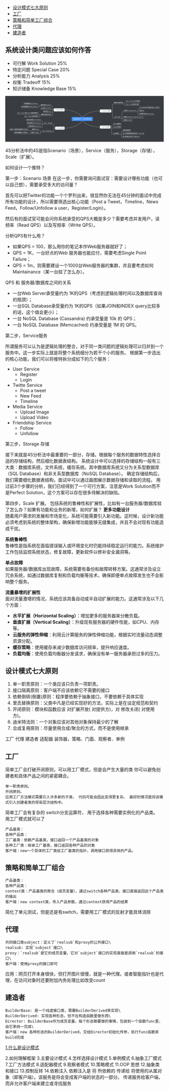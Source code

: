 - [设计模式七大原则](#设计模式七大原则)
- [工厂](#工厂)
- [策略和简单工厂组合](#策略和简单工厂组合)
- [代理](#代理)
- [建造者](#建造者)

## 系统设计类问题应该如何作答
* 可行解 Work Solution 25%
* 特定问题 Special Case 20%
* 分析能力 Analysis 25%
* 权衡 Tradeoff 15%
* 知识储备 Knowledge Base 15%

![alt text](resources/image-2.png)

4S分析法中的4S是指Scenario（场景），Service（服务），Storage（存储），Scale（扩展）。

如何设计一个推特？

第一步：Scenario 场景
在这一步，你需要询问面试官：需要设计哪些功能（也可以自己想），需要承受多大的访问量？

首先可以把Twitter的功能一个个罗列出来，很显然你无法在45分钟的面试中完成所有功能的设计，所以需要筛选出核心功能（Post a Tweet，Timeline，News Feed，Follow/Unfollow a user，Register/Login）。

然后有的面试官可能会问你系统承受的QPS大概是多少？需要考虑并发用户，读频率（Read QPS）以及写频率（Write QPS）。

分析QPS有什么用？
* 如果QPS = 100，那么用你的笔记本作Web服务器就好了；
* QPS = 1K，一台好点的Web 服务器也能应付，需要考虑Single Point Failure；
* QPS = 1m，则需要建设一个1000台Web服务器的集群，并且要考虑如何Maintainance（某一台挂了怎么办）。

QPS 和 服务器/数据库之间的关系
* 一台Web Server承受量约为 1K的QPS（考虑到逻辑处理时间以及数据库查询的瓶颈）；
* 一台SQL Database承受量约为 1K的QPS（如果JOIN和INDEX query比较多的话，这个值会更小）；
* 一台 NoSQL Database (Cassandra) 约承受量是 10k 的 QPS；
* 一台 NoSQL Database (Memcached) 约承受量是 1M 的 QPS。

第二步，Service服务

所谓服务可以认为是逻辑处理的整合，对于同一类问题的逻辑处理可以归并到一个服务中。这一步实际上就是将整个系统细分为若干个小的服务。
根据第一步选出的核心功能，我们可以将推特拆分成如下的几个服务：
* User Service
    * Register
    * Login
* Twitte Service
    * Post a tweet
    * New Feed
    * Timeline
* Media Service
    * Upload Image
    * Upload Video
* Friendship Service
    * Follow
    * Unfollow

第三步，Storage 存储

接下来就是4S分析法中最重要的一部分，存储。根据每个服务的数据特性选择合适的存储结构，然后细化数据表结构。
系统设计中可以选择的存储结构一般有三大类：数据库系统，文件系统，缓存系统。其中数据库系统又分为关系型数据库（SQL Database）和非关系型数据库（NoSQL Database）。
确定存储结构后，我们需要细化数据表结构，面试中可以通过画图展示数据存储和读取的流程。
用过前3个步骤的分析，我们已经得到了一个可行方案，注意是Work Solution而不是Perfect Solution，这个方案可以存在很多待解决的缺陷。

第四步，Scale 扩展。
包括系统的鲁棒性和扩展性，比如有一台服务器/数据库挂了怎么办？如果有功能和业务的新增，如何扩展？
**更多功能设计**  
随着用户需求的发展和市场变化，系统可能需要引入新功能。这时候，设计新功能必须考虑到系统的整体架构，确保新增功能能够无缝集成，并且不会对现有功能造成干扰。

**系统鲁棒性**  
鲁棒性是指系统在面临错误输入或环境变化时仍能持续稳定运行的能力。系统维护工作包括监控系统状态，修复故障，更新软件以修补安全漏洞等。

**单点故障**  
如果服务器/数据库出现故障，系统需要有备份和故障转移方案。这通常涉及设立冗余系统，如通过数据库复制和负载均衡等技术，确保即便单点故障发生也不会影响整个服务。

**流量暴增的扩展性**  
面对流量激增的情况，系统应该具备自动或半自动扩展的能力。这通常涉及以下几个方面：

- **水平扩展（Horizontal Scaling）**：增加更多的服务器来分散负载。
- **垂直扩展（Vertical Scaling）**：升级现有服务器的硬件性能，如CPU、内存等。
- **云服务的弹性伸缩**：利用云计算服务的弹性伸缩功能，根据实时流量动态调整资源分配。
- **缓存策略**：使用缓存来减少数据库访问频率，提升响应速度。
- **负载均衡**：使用负载均衡器分发请求，确保没有单一服务器承担过多的压力。


## 设计模式七大原则
1) 单一职责原则：一个类应该只负责一项职责。
2) 接口隔离原则：客户端不应该依赖它不需要的接口
3) 依赖倒转(倒置)原则：程序要依赖于抽象接口，不要依赖于具体实现
4) 里氏替换原则：父类中凡是已经实现好的方法，实际上是在设定规范和契约
5) 开闭原则：模块和函数应该 对扩展开放( 对提供方)，对 修改关闭( 对使用方)。
6) 迪米特法则：一个对象应该对其他对象保持最少的了解
7) 合成复用原则：尽量使用合成/聚合的方式，而不是使用继承

工厂 代理 建造者 适配器 装饰器，策略、门面、观察者、单例

## 工厂
简单工厂会打破开闭原则，可以用工厂模式，但是会产生大量的类
你可以避免创建者和具体产品之间的紧密耦合。

    单一职责原则。
    开闭原则。 
    应用工厂方法模式需要引入许多新的子类， 代码可能会因此变得更复杂。 最好的情况是将该模式引入创建者类的现有层次结构中。

简单工厂会有复杂的 switch分支运算符， 用于选择各种需要实例化的产品类。 \
用工厂模式就可以了

    产品基类：
    各种产品类：
    工厂基类：依赖产品基类，接口返回一个产品基类的对象
    各种工厂类：继承工厂基类，接口返回各种产品的对象
    客户端：new一个具体的工厂类给工厂基类的指针，调用接口获得具体的产品。

## 策略和简单工厂组合
    产品基类：
    各种产品类：
    context类：产品基类的聚合（成员变量），通过switch各种产品类，接口直接返回这个产品类的输出
    客户端：new context类，传入产品参数，通过context获得产品的结果
简化了单元测试，但是还是有switch，需要用工厂模式的反射才能具体消除

## 代理
    共同接口类subject：定义了`realsub`和proxy的公共接口\
    realsub: 实现`subject`接口\
    proxy：`realsub`是它的成员变量，它对`subject`接口的实现直接是调用`realsub`的接口\
    客户端：使用proxy的接口即可

应用：网页打开本身很快，但打开图片很慢，就是一种代理。或者智能指针也是代理，在访问对象时还要附加内务处理比如改变count

## 建造者
    BuilderBase: 是一个纯虚接口类，需要BuilderDerived来实现\
    BuilderDerived: 实现各种形态，但不在构造函数里做东西\
    Director: BuilderBase作为成员变量，每个形态都要做的事情，包装到一个函数func里，由它来统一完成\
    客户端：new 各种形态的BuilderDerived，交给Director初始化传参，执行func函数来build完成

[1.什么是设计模式](https://github.com/colinlet/PHP-Interview-QA/blob/master/docs/09.%E8%AE%BE%E8%AE%A1%E6%A8%A1%E5%BC%8F/QA.md)

2.如何理解框架
3.主要设计模式
4.怎样选择设计模式
5.单例模式
6.抽象工厂模式
7.工厂方法模式
8.适配器模式
9.观察者模式
10.策略模式
11.OOP 思想
12.抽象类和接口
13.控制反转
14.依赖注入
依赖注入是 将 所依赖的 传递给 将使用的从属对象（即客户端）。该服务是将会变成客户端的状态的一部分。 传递服务给客户端，而非允许客户端来建立或寻找服务
